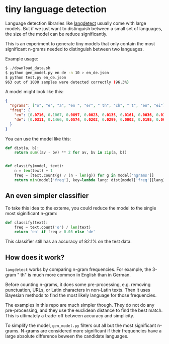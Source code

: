 # tiny language detection

Language detection libraries like
[langdetect](https://github.com/DoodleBears/langdetect/) usually come with
large models. But if we just want to distinguish between a small set of
languages, the size of the model can be reduce significantly.

This is an experiment to generate tiny models that only contain the most
significant n-grams needed to distinguish between two languages.

Example usage:

```sh
$ ./download_data.sh
$ python gen_model.py en de -n 10 > en_de.json
$ python test.py en_de.json
963 out of 1000 samples were detected correctly (96.3%)
```

A model might look like this:

```json
{
  "ngrams": ["o", "e", "a", "en ", "er", " th", "ch", " t", "en", "ei"],
  "freq": {
    "en": [0.0716, 0.1067, 0.0897, 0.0023, 0.0135, 0.0161, 0.0036, 0.0164, 0.0079, 0.0009],
    "de": [0.0311, 0.1466, 0.0574, 0.0202, 0.0299, 0.0002, 0.0195, 0.0006, 0.0233, 0.0159]
  }
}
```

You can use the model like this:

```py
def dist(a, b):
    return sum((av - bv) ** 2 for av, bv in zip(a, b))


def classify(model, text):
    n = len(text) + 1
    freq = [text.count(g) / (n - len(g)) for g in model['ngrams']]
    return min(model['freq'], key=lambda lang: dist(model['freq'][lang], freq))
```

## An even simpler classifier

To take this idea to the exteme, you could reduce the model to the single most
siginificant n-gram:

```py
def classify(text):
    freq = text.count('o') / len(text)
    return 'en' if freq > 0.05 else 'de'
```

This classifier still has an accuracy of 82.1% on the test data.

## How does it work?

`langdetect` works by comparing n-gram frequencies. For example, the 3-gram
" th" is much more common in English than in German.

Before counting n-grams, it does some pre-processing, e.g. removing
punctuation, URLs, or Latin characters in non-Latin texts. Then it uses
Bayesian methods to find the most likely language for those frequencies.

The examples in this repo are much simpler though. They do not do any
pre-processing, and they use the euclidean distance to find the best match.
This is ultimately a trade-off between accuracy and simplicity.

To simplify the model, `gen_model.py` filters out all but the most significant
n-grams. N-grams are considered more significant if their frequencies have a
large absolute difference beween the candidate languages.
